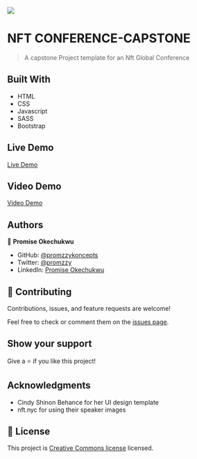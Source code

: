 ![](https://img.shields.io/badge/Microverse-blueviolet)

# NFT CONFERENCE-CAPSTONE

> A capstone Project template for an Nft Global Conference

## Built With

- HTML
- CSS
- Javascript
- SASS
- Bootstrap

## Live Demo

[Live Demo](https://promzzykoncepts.github.io/NFT-Conference/)

## Video Demo

[Video Demo](https://promzzykoncepts.github.io/NFT-Conference/)

## Authors

👤 **Promise Okechukwu**

- GitHub: [@promzzykoncepts](https://github.com/promzzykoncepts)
- Twitter: [@promzzy](https://twitter.com/promzzy)
- LinkedIn: [Promise Okechukwu](https://linkedin.com/in/promiseokechukwu)

## 🤝 Contributing

Contributions, issues, and feature requests are welcome!

Feel free to check or comment them on the [issues page](https://github.com/PromzzyKoncepts/NFT-Conference/issues).

## Show your support

Give a ⭐️ if you like this project!

## Acknowledgments

- Cindy Shinon Behance for her UI design template
- nft.nyc for using their speaker images

## 📝 License

This project is [ Creative Commons license](https://creativecommons.org/licenses/by-nc/4.0/) licensed.
